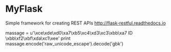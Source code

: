 # MyFlask

Simple framework for creating REST APIs http://flask-restful.readthedocs.io

massage = u'\xce\xde\xd0\xa7\xb5\xc4\xd3\xc3\xbb\xa7 ID \xbb\xf2\xbf\xda\xc1\xee'
print massage.encode('raw_unicode_escape').decode('gbk')
